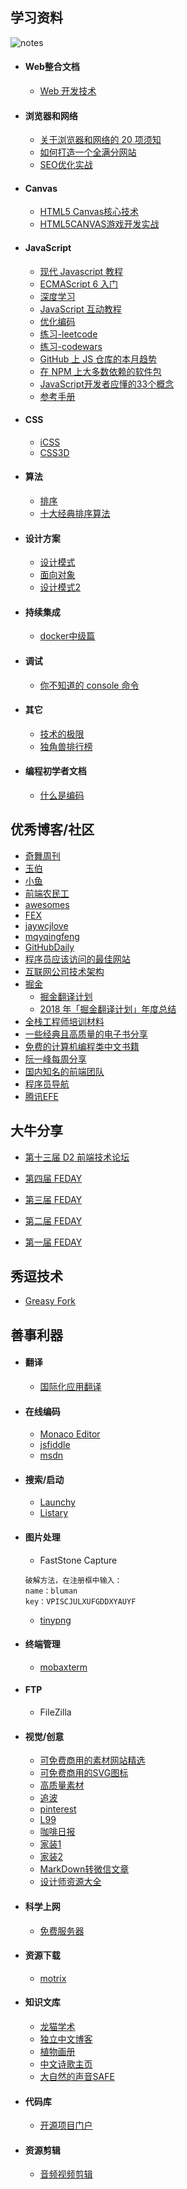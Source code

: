 ##  学习资料

![notes](https://socialify.git.ci/winfredwyw/notes/image?language=1&owner=1&stargazers=1&theme=Light)

- #### Web整合文档

    - [Web 开发技术](https://developer.mozilla.org/zh-CN/docs/Web)

- #### 浏览器和网络

    - [关于浏览器和网络的 20 项须知](http://www.20thingsilearned.com/zh-CN/home)
    - [如何打造一个全满分网站](https://segmentfault.com/a/1190000011867361)
    - [SEO优化实战](http://imweb.io/topic/5682938b57d7a6c47914fc00)

- #### Canvas

    - [HTML5 Canvas核心技术](https://github.com/winfredwyw/books/blob/master/%E6%8A%80%E6%9C%AF%E7%9B%B8%E5%85%B3/HTML5%20Canvas%E6%A0%B8%E5%BF%83%E6%8A%80%E6%9C%AF.pdf)
    - [HTML5CANVAS游戏开发实战](https://github.com/winfredwyw/books/blob/master/%E6%8A%80%E6%9C%AF%E7%9B%B8%E5%85%B3/HTML5CANVAS%E6%B8%B8%E6%88%8F%E5%BC%80%E5%8F%91%E5%AE%9E%E6%88%98.pdf)

- #### JavaScript

    - [现代 Javascript 教程](https://zh.javascript.info/)
    - [ECMAScript 6 入门](http://es6.ruanyifeng.com/)
    - [深度学习](http://dmitrysoshnikov.com/)
    - [JavaScript 互动教程](https://learnjavascript.online/)
    - [优化编码](https://30secondsofcode.org/index)
    - [练习-leetcode](https://leetcode.com/)
    - [练习-codewars](https://www.codewars.com/dashboard)
    - [GitHub 上 JS 仓库的本月趋势](https://github.com/trending?l=javascript&since=monthly)
    - [在 NPM 上大多数依赖的软件包](https://www.npmjs.com/browse/depended)
    - [JavaScript开发者应懂的33个概念 ](https://github.com/stephentian/33-js-concepts)
    - [参考手册](https://yuchengkai.cn/docs/zh/frontend/)

- #### CSS

    - [iCSS](https://github.com/chokcoco/iCSS)
    - [CSS3D](http://tridiv.com/)

- #### 算法

    - [排序](https://visualgo.net/zh/sorting)
    - [十大经典排序算法](https://www.cnblogs.com/onepixel/articles/7674659.html)

- #### 设计方案
    - [设计模式](https://github.com/CyC2018/CS-Notes/blob/master/docs/notes/%E8%AE%BE%E8%AE%A1%E6%A8%A1%E5%BC%8F.md)
    - [面向对象](https://github.com/CyC2018/CS-Notes/blob/master/docs/notes/%E9%9D%A2%E5%90%91%E5%AF%B9%E8%B1%A1%E6%80%9D%E6%83%B3.md)
    - [设计模式2](https://refactoringguru.cn/design-patterns)

- #### 持续集成

    - [docker中级篇](https://idig8.com/category/docker/docker-middle/)

- #### 调试
    - [你不知道的 console 命令](https://juejin.im/post/5bf64218e51d45194266acb7)

- #### 其它
    - [技术的极限](https://www.cnblogs.com/math/p/tech-limit-01.html)
    - [独角兽排行榜](https://dujiaoshou.io/)

- #### 编程初学者文档
    - [什么是编码](https://www.codeconquest.com/what-is-coding/)

## 优秀博客/社区

- [奇舞周刊](https://weekly.75team.com/)
- [玉伯](https://lifesinger.wordpress.com/)
- [小鱼](https://sofi.sh/)
- [前端农民工](https://github.com/fouber/blog)
- [awesomes](https://www.awesomes.cn)
- [FEX](https://fex.baidu.com/)
- [jaywcjlove](https://github.com/jaywcjlove/handbook)
- [mqyqingfeng](https://github.com/mqyqingfeng/Blog)
- [GitHubDaily](https://github.com/GitHubDaily/GitHubDaily)
- [程序员应该访问的最佳网站](https://github.com/tuteng/Best-websites-a-programmer-should-visit-zh)
- [互联网公司技术架构](https://github.com/davideuler/architecture.of.internet-product)
- [掘金](https://juejin.im)
    - [掘金翻译计划](https://github.com/xitu/gold-miner)
    - [2018 年「掘金翻译计划」年度总结](https://juejin.im/post/5c37fe8451882523995df8e8)
- [全栈工程师培训材料](https://github.com/ruanyf/jstraining)
- [一些经典且高质量的电子书分享](https://github.com/threerocks/studyFiles)
- [免费的计算机编程类中文书籍](https://github.com/justjavac/free-programming-books-zh_CN)
- [阮一峰每周分享](https://www.yuque.com/ruanyf/share)
- [国内知名的前端团队](https://www.cnblogs.com/10ve/p/10527714.html)
- [程序员导航](http://geekdocs.cn/)
- [腾讯EFE](https://efe.baidu.com/)

## 大牛分享

- [第十三届 D2 前端技术论坛](https://www.yuque.com/d2forum/content/d213#6a1363f4)

- [第四届 FEDAY](https://fequan.com/2018/)

- [第三届 FEDAY](https://fequan.com/2017/)

- [第二届 FEDAY](https://fequan.com/2016/)

- [第一届 FEDAY](https://www.fequan.com/feday)

## 秀逗技术

- [Greasy Fork](https://greasyfork.org/zh-CN/)

## 善事利器

- #### 翻译
    - [国际化应用翻译](https://i18ns.com/)

- #### 在线编码
    - [Monaco Editor](https://microsoft.github.io/monaco-editor/)
    - [jsfiddle](https://jsfiddle.net/)
    - [msdn](https://interactive-examples.mdn.mozilla.net/pages/js/object-create.html)

- #### 搜索/启动

    - [Launchy](https://sourceforge.net/projects/launchy/files/)
    - [Listary](https://www.listary.com/)

- #### 图片处理

    - FastStone Capture
        
    ```
    破解方法，在注册框中输入：
    name：bluman
    key：VPISCJULXUFGDDXYAUYF
    ```
    - [tinypng](https://tinypng.com/)

- #### 终端管理

    - [mobaxterm](http://mobaxterm.mobatek.net/download-home-edition.html)

- #### FTP

    - FileZilla


- #### 视觉/创意

    - [可免费商用的素材网站精选](https://ideahub.pmcaff.com/repo/invite/fPOK3lS8k)
    - [可免费商用的SVG图标](https://remixicon.com/)
    - [高质量素材](https://mixkit.co/art/)
    - [追波](https://dribbble.com/)
    - [pinterest](https://nl.pinterest.com/)
    - [L99](http://www.l99.com)
    - [咖啡日报](https://coffee.pmcaff.com/)
    - [家装1](https://www.architonic.com/en)
    - [家装2](https://www.houzz.com/)
    - [MarkDown转微信文章](https://lab.lyric.im/wxformat/)
    - [设计师资源大全](https://github.com/jobbole/awesome-design-cn)
    
- #### 科学上网
    - [免费服务器](http://www.fyhqy.com/ss/comment-page-1?replyTo=11792#comment-12873)

- #### 资源下载
    - [motrix](https://motrix.app/zh-CN/)

- #### 知识文库

    - [龙猫学术](http://www.6453.net/)
    - [独立中文博客](https://typlog.com/podlist/)
    - [植物画册](https://www.c82.net/twining/plants/)
    - [中文诗歌主页](https://shici.store/huajianji/)
    - [大自然的声音SAFE](http://acoustics.safeproject.net/)

- #### 代码库
    - [开源项目门户](https://www.ctolib.com/)

- #### 资源剪辑
    - [音频视频剪辑](https://mp3cut.net/)

